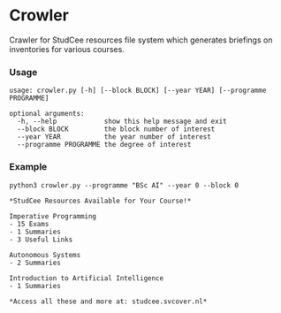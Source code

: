 # Crowler
Crawler for StudCee resources file system which generates briefings on inventories for various courses.

### Usage
```
usage: crowler.py [-h] [--block BLOCK] [--year YEAR] [--programme PROGRAMME]

optional arguments:
  -h, --help            show this help message and exit
  --block BLOCK         the block number of interest
  --year YEAR           the year number of interest
  --programme PROGRAMME the degree of interest
```
### Example
```
python3 crowler.py --programme "BSc AI" --year 0 --block 0

*StudCee Resources Available for Your Course!*

Imperative Programming
- 15 Exams
- 1 Summaries
- 3 Useful Links

Autonomous Systems
- 2 Summaries

Introduction to Artificial Intelligence
- 1 Summaries

*Access all these and more at: studcee.svcover.nl*
```
